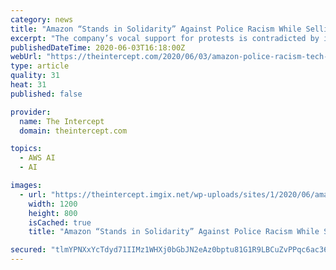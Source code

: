 ```yaml
---
category: news
title: "Amazon “Stands in Solidarity” Against Police Racism While Selling Racist Tech to Police"
excerpt: "The company’s vocal support for protests is contradicted by its surveillance products like Ring and Rekognition."
publishedDateTime: 2020-06-03T16:18:00Z
webUrl: "https://theintercept.com/2020/06/03/amazon-police-racism-tech-black-lives-matter/"
type: article
quality: 31
heat: 31
published: false

provider:
  name: The Intercept
  domain: theintercept.com

topics:
  - AWS AI
  - AI

images:
  - url: "https://theintercept.imgix.net/wp-uploads/sites/1/2020/06/amazon-police-1-theintercept.jpg?auto=compress%2Cformat&q=90&fit=crop&w=1200&h=800"
    width: 1200
    height: 800
    isCached: true
    title: "Amazon “Stands in Solidarity” Against Police Racism While Selling Racist Tech to Police"

secured: "tlmYPNXxYcTdyd71IIMz1WHXj0bGbJN2eAz0bptu81G1R9LBCuZvPPqc6ac36QriWvhPu3dXkOCcl/K63R7VLTzya+lQPt5zvhqC97E63fqtF3q0Tldh+yymAIcU1vyLg2SHADO8W8B8ospYjFrqCR6HnZCROUpDL4dU7MlvgiiZ64f32J8GMvbrRB60hzA77Piko4cHd/Vxu1Q/UF7hfFab9eHnKjFvREUz3MOMDBBEMtFDspks2ITyfgbBWZ5A1h/iPfAd8plIvMoCl4CjSeVY3H552NBHkBVGoHRd06P0BM6Cp6GOtEvK1fgw9qU+qPzOy9qM/i1KwK60V+KPZGegq2LK+SQNkkI/NnrC8XVMjcD/raID5ptfkh6x6UYUQR04XfQFeeXG/acJ0j8MVHGg/uVKC5l2vvufwsgxS9VQJICgUFBWkXn7e2cli1A/Eh/OxyR1l5v3oQIKqsmjPLWRbm88GqyhiZ23htA6Oj8=;Gk7hg/RxkhmZ54sdm4PtWg=="
---
```


